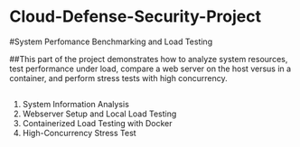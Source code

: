 # Cloud-Defense-Security-Project

#System Perfomance Benchmarking and Load Testing

##This part of the project demonstrates how to analyze system resources, test performance under load, compare a web server on the host versus in a container, and perform stress tests with high concurrency.

##
1. System Information Analysis
2. Webserver Setup and Local Load Testing
3. Containerized Load Testing with Docker
4. High-Concurrency Stress Test
